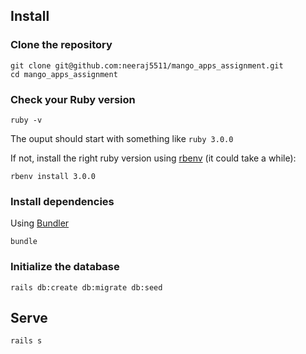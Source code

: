 ## Install

### Clone the repository

```shell
git clone git@github.com:neeraj5511/mango_apps_assignment.git
cd mango_apps_assignment
```

### Check your Ruby version

```shell
ruby -v
```

The ouput should start with something like `ruby 3.0.0`

If not, install the right ruby version using [rbenv](https://github.com/rbenv/rbenv) (it could take a while):

```shell
rbenv install 3.0.0
```

### Install dependencies

Using [Bundler](https://github.com/bundler/bundler)

```shell
bundle
```

### Initialize the database

```shell
rails db:create db:migrate db:seed
```

## Serve

```shell
rails s
```
